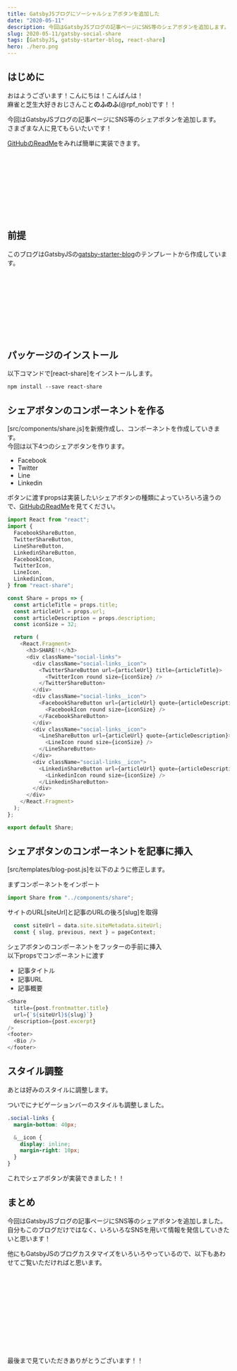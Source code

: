 ```yaml
---
title: GatsbyJSブログにソーシャルシェアボタンを追加した
date: "2020-05-11"
description: 今回はGatsbyJSブログの記事ページにSNS等のシェアボタンを追加します。さまざまな人に見てもらいたいです！
slug: 2020-05-11/gatsby-social-share
tags: [GatsbyJS, gatsby-starter-blog, react-share]
hero: ./hero.png
---
```


## はじめに 

おはようございます！こんにちは！こんばんは！<br>
麻雀と芝生大好きおじさんこと**のふのふ**(@rpf_nob)です！！

今回はGatsbyJSブログの記事ページにSNS等のシェアボタンを追加します。<br>
さまざまな人に見てもらいたいです！

[GitHubのReadMe](https://github.com/nygardk/react-share)をみれば簡単に実装できます。

<div class="iframely-embed"><div class="iframely-responsive" style="height: 140px; padding-bottom: 0;"><a href="https://github.com/nygardk/react-share" data-iframely-url="//cdn.iframe.ly/SZZOMUN"></a></div></div>

## 前提

このブログはGatsbyJSの[gatsby-starter-blog](https://www.gatsbyjs.org/starters/gatsbyjs/gatsby-starter-blog/)のテンプレートから作成しています。

<div class="iframely-embed"><div class="iframely-responsive" style="height: 140px; padding-bottom: 0;"><a href="https://www.gatsbyjs.org/starters/gatsbyjs/gatsby-starter-blog/" data-iframely-url="//cdn.iframe.ly/qjUJkBu?iframe=card-small"></a></div></div>

## パッケージのインストール

以下コマンドで[react-share]をインストールします。<br>

```
npm install --save react-share
```

## シェアボタンのコンポーネントを作る

[src/components/share.js]を新規作成し、コンポーネントを作成していきます。<br>
今回は以下4つのシェアボタンを作ります。

* Facebook
* Twitter
* Line
* Linkedin

ボタンに渡すpropsは実装したいシェアボタンの種類によっていろいろ違うので、[GitHubのReadMe](https://github.com/nygardk/react-share)を見てください。

```js:title=src/components/share.js
import React from "react";
import {
  FacebookShareButton,
  TwitterShareButton,
  LineShareButton,
  LinkedinShareButton,
  FacebookIcon,
  TwitterIcon,
  LineIcon,
  LinkedinIcon,
} from "react-share";

const Share = props => {
  const articleTitle = props.title;
  const articleUrl = props.url;
  const articleDescription = props.description;
  const iconSize = 32;

  return (
    <React.Fragment>
      <h3>SHARE!!</h3>
      <div className="social-links">
        <div className="social-links__icon">
          <TwitterShareButton url={articleUrl} title={articleTitle}>
            <TwitterIcon round size={iconSize} />
          </TwitterShareButton>
        </div>
        <div className="social-links__icon">
          <FacebookShareButton url={articleUrl} quote={articleDescription}>
            <FacebookIcon round size={iconSize} />
          </FacebookShareButton>
        </div>
        <div className="social-links__icon">
          <LineShareButton url={articleUrl} quote={articleDescription}>
            <LineIcon round size={iconSize} />
          </LineShareButton>
        </div>
        <div className="social-links__icon">
          <LinkedinShareButton url={articleUrl} quote={articleDescription}>
            <LinkedinIcon round size={iconSize} />
          </LinkedinShareButton>
        </div>
      </div>
    </React.Fragment>
  );
};

export default Share;
```

## シェアボタンのコンポーネントを記事に挿入

[src/templates/blog-post.js]を以下のように修正します。<br>

まずコンポーネントをインポート
```js:title=src/templates/blog-post.js
import Share from "../components/share";
```

サイトのURL[siteUrl]と記事のURLの後ろ[slug]を取得
```js:title=src/templates/blog-post.js
  const siteUrl = data.site.siteMetadata.siteUrl;
  const { slug, previous, next } = pageContext;
```

シェアボタンのコンポーネントをフッターの手前に挿入<br>
以下propsでコンポーネントに渡す

* 記事タイトル
* 記事URL
* 記事概要

```js:title=src/templates/blog-post.js
<Share
  title={post.frontmatter.title}
  url={`${siteUrl}${slug}`}
  description={post.excerpt}
/>
<footer>
  <Bio />
</footer>
```

## スタイル調整

あとは好みのスタイルに調整します。

ついでにナビゲーションバーのスタイルも調整しました。

```scss:title=src/styles/style.scss
.social-links {
  margin-bottom: 40px;

  &__icon {
    display: inline;
    margin-right: 10px;
  }
}
```

これでシェアボタンが実装できました！！

## まとめ

今回はGatsbyJSブログの記事ページにSNS等のシェアボタンを追加しました。<br>
自分もこのブログだけではなく、いろいろなSNSを用いて情報を発信していきたいと思います！

他にもGatsbyJSのブログカスタマイズをいろいろやっているので、以下もあわせてご覧いただければと思います。

<div class="iframely-embed"><div class="iframely-responsive" style="height: 140px; padding-bottom: 0;"><a href="https://rpf-noblog.com/tags/gatsby-js/" data-iframely-url="//cdn.iframe.ly/5j7eIPT"></a></div></div>


<br>
<br>

最後まで見ていただきありがとうございます！！